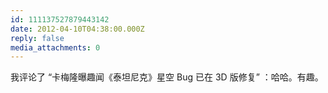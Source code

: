 ```yaml
---
id: 111137527879443142
date: 2012-04-10T04:38:00.000Z
reply: false
media_attachments: 0
---
```


我评论了 “卡梅隆曝趣闻《泰坦尼克》星空 Bug 已在 3D 版修复” ：哈哈。有趣。 ​​​​

